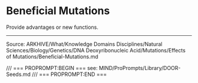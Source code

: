# Beneficial Mutations

Provide advantages or new functions.

---
Source: ARKHIVE/What/Knowledge Domains Disciplines/Natural Sciences/Biology/Genetics/DNA Deoxyribonucleic Acid/Mutations/Effects of Mutations/Beneficial-Mutations.md

/// === PROPROMPT:BEGIN ===
see: MIND/ProPrompts/Library/DOOR-Seeds.md
/// === PROPROMPT:END ===
